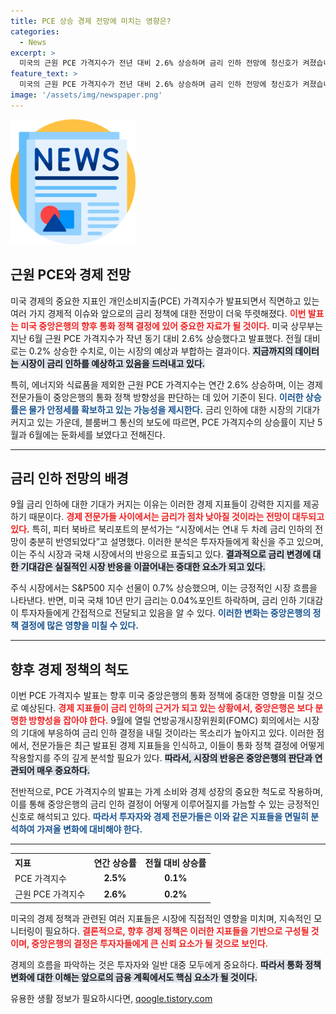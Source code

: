```yaml
---
title: PCE 상승 경제 전망에 미치는 영향은?
categories:
  - News
excerpt: >
  미국의 근원 PCE 가격지수가 전년 대비 2.6% 상승하며 금리 인하 전망에 청신호가 켜졌습니다. 인플레이션 완화 기대에 힘입어 주식 시장 상승, 국채 금리는 하락세를 보이고 있습니다. 금리 인하의 향방이 주목됩니다!
feature_text: >
  미국의 근원 PCE 가격지수가 전년 대비 2.6% 상승하며 금리 인하 전망에 청신호가 켜졌습니다. 인플레이션 완화 기대에 힘입어 주식 시장 상승, 국채 금리는 하락세를 보이고 있습니다. 금리 인하의 향방이 주목됩니다!
image: '/assets/img/newspaper.png'
---
```


<p><img src="/assets/img/newspaper.png" alt="kimp 속보" /></p>

<h2 data-ke-size="size26">근원 PCE와 경제 전망</h2>

<p data-ke-size="size16">미국 경제의 중요한 지표인 개인소비지출(PCE) 가격지수가 발표되면서 직면하고 있는 여러 가지 경제적 이슈와 앞으로의 금리 정책에 대한 전망이 더욱 뚜렷해졌다. <b><span style="color: #ee2323;">이번 발표는 미국 중앙은행의 향후 통화 정책 결정에 있어 중요한 자료가 될 것이다.</span></b> 미국 상무부는 지난 6월 근원 PCE 가격지수가 작년 동기 대비 2.6% 상승했다고 발표했다. 전월 대비로는 0.2% 상승한 수치로, 이는 시장의 예상과 부합하는 결과이다. <b><span style="background-color: #21538527;">지금까지의 데이터는 시장이 금리 인하를 예상하고 있음을 드러내고 있다.</span></b></p>

<p data-ke-size="size16">특히, 에너지와 식료품을 제외한 근원 PCE 가격지수는 연간 2.6% 상승하며, 이는 경제 전문가들이 중앙은행의 통화 정책 방향성을 판단하는 데 있어 기준이 된다. <b><span style="color: #1a5490;">이러한 상승률은 물가 안정세를 확보하고 있는 가능성을 제시한다.</span></b> 금리 인하에 대한 시장의 기대가 커지고 있는 가운데, 블룸버그 통신의 보도에 따르면, PCE 가격지수의 상승률이 지난 5월과 6월에는 둔화세를 보였다고 전해진다.</p>

<hr>

<h2 data-ke-size="size26">금리 인하 전망의 배경</h2>

<p data-ke-size="size16">9월 금리 인하에 대한 기대가 커지는 이유는 이러한 경제 지표들이 강력한 지지를 제공하기 때문이다. <b><span style="color: #ee2323;">경제 전문가들 사이에서는 금리가 점차 낮아질 것이라는 전망이 대두되고 있다.</span></b> 특히, 피터 북바르 북리포트의 분석가는 “시장에서는 연내 두 차례 금리 인하의 전망이 충분히 반영되었다”고 설명했다. 이러한 분석은 투자자들에게 확신을 주고 있으며, 이는 주식 시장과 국채 시장에서의 반응으로 표출되고 있다. <b><span style="background-color: #21538527;">결과적으로 금리 변경에 대한 기대감은 실질적인 시장 반응을 이끌어내는 중대한 요소가 되고 있다.</span></b></p>

<p data-ke-size="size16">주식 시장에서는 S&P500 지수 선물이 0.7% 상승했으며, 이는 긍정적인 시장 흐름을 나타낸다. 반면, 미국 국채 10년 만기 금리는 0.04%포인트 하락하며, 금리 인하 기대감이 투자자들에게 간접적으로 전달되고 있음을 알 수 있다. <b><span style="color: #1a5490;">이러한 변화는 중앙은행의 정책 결정에 많은 영향을 미칠 수 있다.</span></b></p>

<hr>

<h2 data-ke-size="size26">향후 경제 정책의 척도</h2>

<p data-ke-size="size16">이번 PCE 가격지수 발표는 향후 미국 중앙은행의 통화 정책에 중대한 영향을 미칠 것으로 예상된다. <b><span style="color: #ee2323;">경제 지표들이 금리 인하의 근거가 되고 있는 상황에서, 중앙은행은 보다 분명한 방향성을 잡아야 한다.</span></b> 9월에 열릴 연방공개시장위원회(FOMC) 회의에서는 시장의 기대에 부응하여 금리 인하 결정을 내릴 것이라는 목소리가 높아지고 있다. 이러한 점에서, 전문가들은 최근 발표된 경제 지표들을 인식하고, 이들이 통화 정책 결정에 어떻게 작용할지를 주의 깊게 분석할 필요가 있다. <b><span style="background-color: #21538527;">따라서, 시장의 반응은 중앙은행의 판단과 연관되어 매우 중요하다.</span></b></p>

<p data-ke-size="size16">전반적으로, PCE 가격지수의 발표는 가계 소비와 경제 성장의 중요한 척도로 작용하며, 이를 통해 중앙은행의 금리 인하 결정이 어떻게 이루어질지를 가늠할 수 있는 긍정적인 신호로 해석되고 있다. <b><span style="color: #1a5490;">따라서 투자자와 경제 전문가들은 이와 같은 지표들을 면밀히 분석하여 가져올 변화에 대비해야 한다.</span></b></p>

<hr>

<table style="width: 100%; border-collapse: collapse;">
  <tr>
    <th style="text-align: left;">지표</th>
    <th style="text-align: center;">연간 상승률</th>
    <th style="text-align: center;">전월 대비 상승률</th>
  </tr>
  <tr>
    <td style="text-align: left;">PCE 가격지수</td>
    <td style="text-align: center; height: 17px;"><b>2.5%</b></td>
    <td style="text-align: center; height: 17px;"><b>0.1%</b></td>
  </tr>
  <tr>
    <td style="text-align: left;">근원 PCE 가격지수</td>
    <td style="text-align: center; height: 17px;"><b>2.6%</b></td>
    <td style="text-align: center; height: 17px;"><b>0.2%</b></td>
  </tr>
</table>

<p data-ke-size="size16">미국의 경제 정책과 관련된 여러 지표들은 시장에 직접적인 영향을 미치며, 지속적인 모니터링이 필요하다. <b><span style="color: #ee2323;">결론적으로, 향후 경제 정책은 이러한 지표들을 기반으로 구성될 것이며, 중앙은행의 결정은 투자자들에게 큰 신뢰 요소가 될 것으로 보인다.</span></b></p>

<p data-ke-size="size16">경제의 흐름을 파악하는 것은 투자자와 일반 대중 모두에게 중요하다. <b><span style="background-color: #21538527;">따라서 통화 정책 변화에 대한 이해는 앞으로의 금융 계획에서도 핵심 요소가 될 것이다.</span></b> </p>
유용한 생활 정보가 필요하시다면, <a href="https://qoogle.tistory.com" rel="dofollow">qoogle.tistory.com</a>


